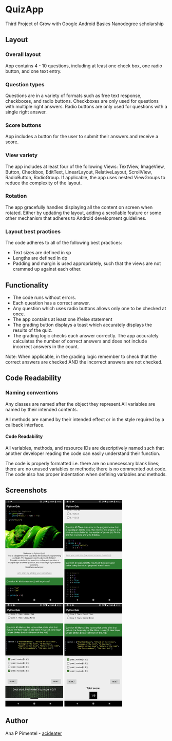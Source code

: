 # QuizApp
Third Project of Grow with Google Android Basics Nanodegree scholarship

## Layout

### Overall layout

App contains 4 - 10 questions, including at least one check box, one radio button, and one text entry.

### Question types

Questions are in a variety of formats such as free text response, checkboxes, and radio buttons.
Checkboxes are only used for questions with multiple right answers. Radio buttons are only used for questions with a single right answer.

### Score buttons

App includes a button for the user to submit their answers and receive a score.

### View variety

The app includes at least four of the following Views: TextView, ImageView, Button, Checkbox, EditText, LinearLayout, RelativeLayout, ScrollView, RadioButton, RadioGroup.
If applicable, the app uses nested ViewGroups to reduce the complexity of the layout.

### Rotation

The app gracefully handles displaying all the content on screen when rotated. Either by updating the layout, adding a scrollable feature or some other mechanism that adheres to Android development guidelines.

### Layout best practices
  
The code adheres to all of the following best practices:

* Text sizes are defined in sp
* Lengths are defined in dp
* Padding and margin is used appropriately, such that the views are not crammed up against each other.

## Functionality

* The code runs without errors.
* Each question has a correct answer.
* Any question which uses radio buttons allows only one to be checked at once.
* The app contains at least one if/else statement
* The grading button displays a toast which accurately displays the results of the quiz.
* The grading logic checks each answer correctly. The app accurately calculates the number of correct answers and does not include incorrect answers in the count.

Note: When applicable, in the grading logic remember to check that the correct answers are checked AND the incorrect answers are not checked.

## Code Readability

### Naming conventions

Any classes are named after the object they represent.All variables are named by their intended contents.

All methods are named by their intended effect or in the style required by a callback interface.

#### Code Readability

All variables, methods, and resource IDs are descriptively named such that another developer reading the code can easily understand their function.

The code is properly formatted i.e. there are no unnecessary blank lines; there are no unused variables or methods; there is no commented out code.
The code also has proper indentation when defining variables and methods.

## Screenshots
<img src="https://github.com/acideater/QuizApp/blob/master/screenshots/pythonquiz1.png" width="180"> <img src="https://github.com/acideater/QuizApp/blob/master/screenshots/pythonquiz4.png" width="180"> <img src="https://github.com/acideater/QuizApp/blob/master/screenshots/pythonquiz3.png" width="180"> <img src="https://github.com/acideater/QuizApp/blob/master/screenshots/pythonquiz2.png" width="180">


## Author

Ana P Pimentel - [acideater](https://github.com/acideater)
